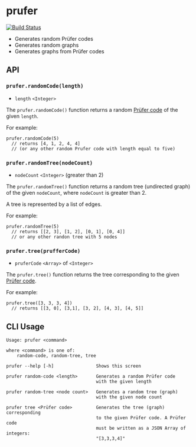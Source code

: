 # prufer

[![Build Status](https://travis-ci.org/elgrancalavera/prufer.svg?branch=master)](https://travis-ci.org/elgrancalavera/prufer)

* Generates random Prüfer codes
* Generates random graphs
* Generates graphs from Prüfer codes

## API

### `prufer.randomCode(length)`

- `length` `<Integer>`

The `prufer.randomCode()` function returns a random [Prüfer code][prufer-code] of the given `length`.

For example:

```
prufer.randomCode(5)
  // returns [4, 1, 2, 4, 4]
  // (or any other random Prufer code with length equal to five)
```

### `prufer.randomTree(nodeCount)`

- `nodeCount` `<Integer>` (greater than 2)

The `prufer.randomTree()` function returns a random tree (undirected graph) of the given `nodeCount`, where `nodeCount` is greater than 2.

A tree is represented by a list of edges.

For example:

```
prufer.randomTree(5)
  // returns [[2, 3], [1, 2], [0, 1], [0, 4]]
  // or any other randon tree with 5 nodes
```

### `prufer.tree(prufferCode)`

- `pruferCode` `<Array>` of `<Integer>`

The `prufer.tree()` function returns the tree corresponding to the given [Prüfer code][prufer-code].

For example:

```
prufer.tree([3, 3, 3, 4])
  // returns [[3, 0], [3,1], [3, 2], [4, 3], [4, 5]]
```

## CLI Usage

```
Usage: prufer <command>

where <command> is one of:
    random-code, random-tree, tree

prufer --help [-h]                Shows this screen

prufer random-code <length>       Generates a random Prüfer code
                                  with the given length

prufer random-tree <node count>   Generates a random tree (graph)
                                  with the given node count

prufer tree <Prüfer code>         Generates the tree (graph) corresponding
                                  to the given Prüfer code. A Prüfer code
                                  must be written as a JSON Array of integers:
                                  "[3,3,3,4]"
```

[prufer-code]:http://mathworld.wolfram.com/PrueferCode.html
